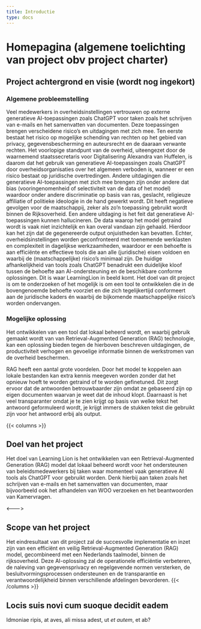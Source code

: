 ```yaml
---
title: Introductie
type: docs
---
```


# Homepagina (algemene toelichting van project obv project charter)


## Project achtergrond en visie (wordt nog ingekort)

### Algemene probleemstelling
Veel medewerkers in overheidsinstellingen vertrouwen op externe generatieve AI-toepassingen zoals ChatGPT voor taken zoals het schrijven van e-mails en het samenvatten van documenten. Deze toepassingen brengen verscheidene risico’s en uitdagingen met zich mee. Ten eerste bestaat het risico op mogelijke schending van rechten op het gebied van privacy, gegevensbescherming en auteursrecht en de daaraan verwante rechten. Het voorlopige standpunt van de overheid, uiteengezet door de waarnemend staatssecretaris voor Digitalisering Alexandra van Huffelen, is daarom dat het gebruik van generatieve AI-toepassingen zoals ChatGPT door overheidsorganisaties over het algemeen verboden is, wanneer er een risico bestaat op juridische overtredingen. 
	Andere uitdagingen die generatieve AI-toepassingen met zich mee brengen zijn onder andere dat bias (vooringenomenheid of selectiviteit van de data of het model) waardoor onder andere discriminatie op basis van ras, geslacht, religieuze affiliatie of politieke ideologie in de hand gewerkt wordt. Dit heeft negatieve gevolgen voor de maatschappij, zeker als zo’n toepassing gebruikt wordt binnen de Rijksoverheid. Een andere uitdaging is het feit dat generatieve AI-toepassingen kunnen hallucineren. De data waarop het model getraind wordt is vaak niet inzichtelijk en kan overal vandaan zijn gehaald. Hierdoor kan het zijn dat de gegenereerde output onjuistheden kan bevatten.
Echter, overheidsinstellingen worden geconfronteerd met toenemende werklasten en complexiteit in dagelijkse werkzaamheden, waardoor er een behoefte is aan efficiënte en effectieve tools die aan alle (juridische) eisen voldoen en waarbij de (maatschappelijke) risico’s minimaal zijn. De huidige afhankelijkheid van tools zoals ChatGPT benadrukt een duidelijke kloof tussen de behoefte aan AI-ondersteuning en de beschikbare conforme oplossingen. 
Dit is waar LearningLion in beeld komt. Het doel van dit project is om te onderzoeken of het mogelijk is om een tool te ontwikkelen die in de bovengenoemde behoefte voorziet en die zich tegelijkertijd conformeert aan de juridische kaders én waarbij de bijkomende maatschappelijke risico’s worden ondervangen. 

### Mogelijke oplossing
Het ontwikkelen van een tool dat lokaal beheerd wordt, en waarbij gebruik gemaakt wordt van van Retrieval-Augmented Generation (RAG) technologie, kan een oplossing bieden tegen de hierboven beschreven uitdagingen, de productiviteit verhogen en gevoelige informatie binnen de werkstromen van de overheid beschermen.

RAG heeft een aantal grote voordelen. Door het model te koppelen aan lokale bestanden kan extra kennis meegeven worden zonder dat het opnieuw hoeft te worden getraind of te worden gefinetuned. Dit zorgt ervoor dat de antwoorden betrouwbaarder zijn omdat ze gebaseerd zijn op eigen documenten waarvan je weet dat de inhoud klopt. Daarnaast is het veel transparanter omdat je te zien krijgt op basis van welke tekst het antwoord geformuleerd wordt, je krijgt immers de stukken tekst die gebruikt zijn voor het antwoord erbij als output.



{{< columns >}}

## Doel van het project

Het doel van Learning Lion is het ontwikkelen van een Retrieval-Augmented Generation (RAG) model dat lokaal beheerd wordt voor het ondersteunen van beleidsmedewerkers bij taken waar momenteel vaak generatieve AI tools als ChatGPT voor gebruikt worden. Denk hierbij aan taken zoals het schrijven van e-mails en het samenvatten van documenten, maar bijvoorbeeld ook het afhandelen van WOO verzoeken en het beantwoorden van Kamervragen. 

<--->

## Scope van het project

Het eindresultaat van dit project zal de succesvolle implementatie en inzet zijn van een efficiënt en veilig Retrieval-Augmented Generation (RAG) model, gecombineerd met een Nederlands taalmodel, binnen de rijksoverheid. Deze AI-oplossing zal de operationele efficiëntie verbeteren, de naleving van gegevensprivacy en regelgevende normen versterken, de besluitvormingsprocessen ondersteunen en de transparantie en verantwoordelijkheid binnen verschillende afdelingen bevorderen.
{{< /columns >}}



## Locis suis novi cum suoque decidit eadem

Idmoniae ripis, at aves, ali missa adest, ut _et autem_, et ab?
